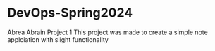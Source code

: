 # DevOps-Spring2024
Abrea Abrain Project 1
This project was made to create a simple note applciation with slight functionality